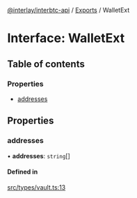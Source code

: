 [@interlay/interbtc-api](/README.md) / [Exports](/modules.md) / WalletExt

# Interface: WalletExt

## Table of contents

### Properties

- [addresses](/interfaces/WalletExt.md#addresses)

## Properties

### <a id="addresses" name="addresses"></a> addresses

• **addresses**: `string`[]

#### Defined in

[src/types/vault.ts:13](https://github.com/interlay/interbtc-api/blob/3ad80e9/src/types/vault.ts#L13)
